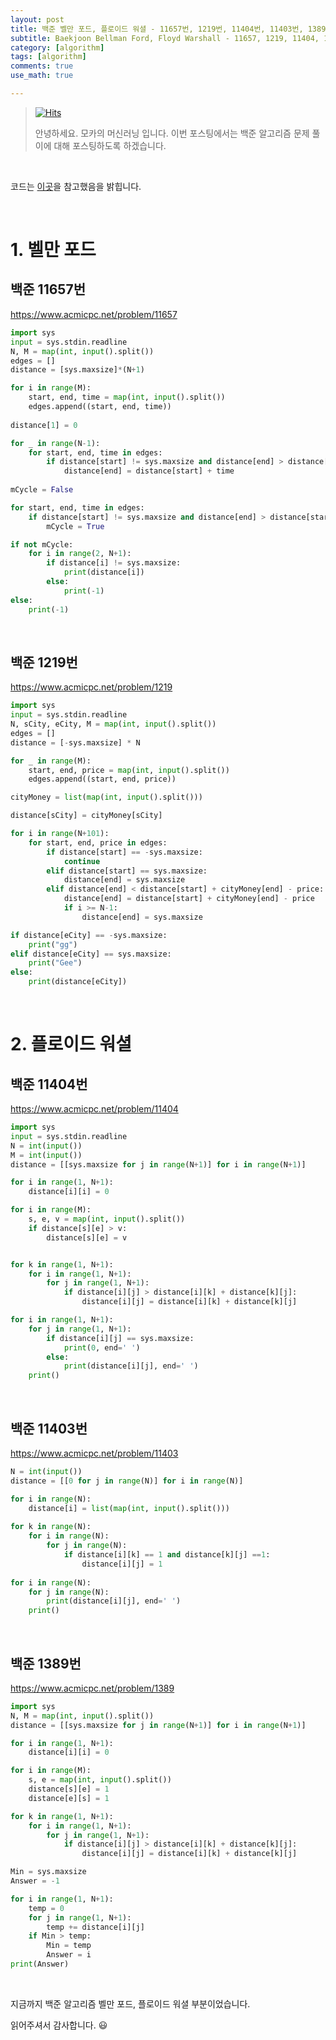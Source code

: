 ```yaml
---
layout: post
title: 백준 벨만 포드, 플로이드 워셜 - 11657번, 1219번, 11404번, 11403번, 1389번
subtitle: Baekjoon Bellman Ford, Floyd Warshall - 11657, 1219, 11404, 11403, 1389
category: [algorithm]
tags: [algorithm]
comments: true
use_math: true

---
```






> [![Hits](https://hits.seeyoufarm.com/api/count/incr/badge.svg?url=https%3A%2F%2Fysbsb.github.io%2Falgorithm%2F2023%2F05%2F20%2Fgraph4.html&count_bg=%2379C83D&title_bg=%23555555&icon=&icon_color=%23E7E7E7&title=hits&edge_flat=false)](https://hits.seeyoufarm.com)
>
> 안녕하세요. 모카의 머신러닝 입니다. 이번 포스팅에서는 백준 알고리즘 문제 풀이에 대해 포스팅하도록 하겠습니다. 

<br>

코드는 [이곳](https://github.com/doitcodingtest/python)을 참고했음을 밝힙니다.

<br>

# 1. 벨만 포드



## 백준 11657번

https://www.acmicpc.net/problem/11657

```python
import sys
input = sys.stdin.readline
N, M = map(int, input().split())
edges = []
distance = [sys.maxsize]*(N+1)

for i in range(M):
    start, end, time = map(int, input().split())
    edges.append((start, end, time))
    
distance[1] = 0

for _ in range(N-1):
    for start, end, time in edges:
        if distance[start] != sys.maxsize and distance[end] > distance[start] + time:
            distance[end] = distance[start] + time
            
mCycle = False

for start, end, time in edges:
    if distance[start] != sys.maxsize and distance[end] > distance[start] + time:
        mCycle = True

if not mCycle:
    for i in range(2, N+1):
        if distance[i] != sys.maxsize:
            print(distance[i])
        else:
            print(-1)
else:
    print(-1)
```



<br>

## 백준 1219번



https://www.acmicpc.net/problem/1219

```python
import sys
input = sys.stdin.readline
N, sCity, eCity, M = map(int, input().split())
edges = []
distance = [-sys.maxsize] * N

for _ in range(M):
    start, end, price = map(int, input().split())
    edges.append((start, end, price))

cityMoney = list(map(int, input().split()))

distance[sCity] = cityMoney[sCity]

for i in range(N+101):
    for start, end, price in edges:
        if distance[start] == -sys.maxsize:
            continue
        elif distance[start] == sys.maxsize:
            distance[end] = sys.maxsize
        elif distance[end] < distance[start] + cityMoney[end] - price:
            distance[end] = distance[start] + cityMoney[end] - price
            if i >= N-1:
                distance[end] = sys.maxsize

if distance[eCity] == -sys.maxsize:
    print("gg")
elif distance[eCity] == sys.maxsize:
    print("Gee")
else:
    print(distance[eCity])
```



<br>



# 2. 플로이드 워셜



## 백준 11404번



https://www.acmicpc.net/problem/11404



```python
import sys
input = sys.stdin.readline
N = int(input())
M = int(input())
distance = [[sys.maxsize for j in range(N+1)] for i in range(N+1)]

for i in range(1, N+1):
    distance[i][i] = 0

for i in range(M):
    s, e, v = map(int, input().split())
    if distance[s][e] > v:
        distance[s][e] = v


for k in range(1, N+1):
    for i in range(1, N+1):
        for j in range(1, N+1):
            if distance[i][j] > distance[i][k] + distance[k][j]:
                distance[i][j] = distance[i][k] + distance[k][j]

for i in range(1, N+1):
    for j in range(1, N+1):
        if distance[i][j] == sys.maxsize:
            print(0, end=' ')
        else:
            print(distance[i][j], end=' ')
    print()

```



<br>



## 백준 11403번



https://www.acmicpc.net/problem/11403



```python
N = int(input())
distance = [[0 for j in range(N)] for i in range(N)]

for i in range(N):
    distance[i] = list(map(int, input().split()))
    
for k in range(N):
    for i in range(N):
        for j in range(N):
            if distance[i][k] == 1 and distance[k][j] ==1:
                distance[i][j] = 1
                
for i in range(N):
    for j in range(N):
        print(distance[i][j], end=' ')
    print()
```



<br>



## 백준 1389번



https://www.acmicpc.net/problem/1389



```python
import sys
N, M = map(int, input().split())
distance = [[sys.maxsize for j in range(N+1)] for i in range(N+1)]

for i in range(1, N+1):
    distance[i][i] = 0

for i in range(M):
    s, e = map(int, input().split())
    distance[s][e] = 1
    distance[e][s] = 1

for k in range(1, N+1):
    for i in range(1, N+1):
        for j in range(1, N+1):
            if distance[i][j] > distance[i][k] + distance[k][j]:
                distance[i][j] = distance[i][k] + distance[k][j]

Min = sys.maxsize
Answer = -1

for i in range(1, N+1):
    temp = 0
    for j in range(1, N+1):
        temp += distance[i][j]
    if Min > temp:
        Min = temp
        Answer = i
print(Answer)
```



<br>





지금까지 백준 알고리즘 벨만 포드, 플로이드 워셜 부분이었습니다.

읽어주셔서 감사합니다. 😃

